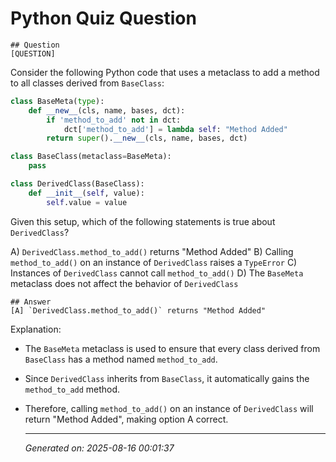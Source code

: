 # Python Quiz Question
    
    ## Question
    [QUESTION]
Consider the following Python code that uses a metaclass to add a method to all classes derived from `BaseClass`:

```python
class BaseMeta(type):
    def __new__(cls, name, bases, dct):
        if 'method_to_add' not in dct:
            dct['method_to_add'] = lambda self: "Method Added"
        return super().__new__(cls, name, bases, dct)

class BaseClass(metaclass=BaseMeta):
    pass

class DerivedClass(BaseClass):
    def __init__(self, value):
        self.value = value
```

Given this setup, which of the following statements is true about `DerivedClass`?

A) `DerivedClass.method_to_add()` returns "Method Added"
B) Calling `method_to_add()` on an instance of `DerivedClass` raises a `TypeError`
C) Instances of `DerivedClass` cannot call `method_to_add()`
D) The `BaseMeta` metaclass does not affect the behavior of `DerivedClass`
    
    ## Answer
    [A] `DerivedClass.method_to_add()` returns "Method Added"

Explanation:
- The `BaseMeta` metaclass is used to ensure that every class derived from `BaseClass` has a method named `method_to_add`.
- Since `DerivedClass` inherits from `BaseClass`, it automatically gains the `method_to_add` method.
- Therefore, calling `method_to_add()` on an instance of `DerivedClass` will return "Method Added", making option A correct.
    
    ---
    *Generated on: 2025-08-16 00:01:37*
    